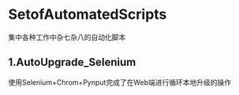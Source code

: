 # SetofAutomatedScripts
集中各种工作中杂七杂八的自动化脚本

## 1.AutoUpgrade_Selenium
使用Selenium+Chrom+Pynput完成了在Web端进行循环本地升级的操作
